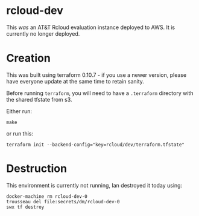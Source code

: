 # rcloud-dev

This _was_ an AT&T Rcloud evaluation instance deployed to AWS. It is currently no longer deployed.

# Creation

This was built using terraform 0.10.7 - if you use a newer version, please have everyone update at the same time to retain sanity.

Before running `terraform`, you will need to have a `.terraform` directory with the shared tfstate from s3.

Either run:

    make

or run this:

    terraform init --backend-config="key=rcloud/dev/terraform.tfstate"

# Destruction

This environment is currently not running, Ian destroyed it today using:

    docker-machine rm rcloud-dev-0
    trousseau del file:secrets/dm/rcloud-dev-0
    swx tf destroy

